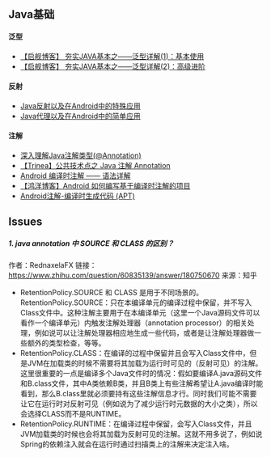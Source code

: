 ## Java基础

#### 泛型

* [【启舰博客】 夯实JAVA基本之——泛型详解(1)：基本使用](http://blog.csdn.net/harvic880925/article/details/49872903)
* [【启舰博客】 夯实JAVA基本之——泛型详解(2)：高级进阶](http://blog.csdn.net/harvic880925/article/details/49883589)


#### 反射

* [Java反射以及在Android中的特殊应用](https://juejin.im/post/5a2c1c5bf265da431956334c)
* [Java代理以及在Android中的简单应用](https://juejin.im/post/5a2e4e9a51882559e2259ad3)


#### 注解
* [深入理解Java注解类型(@Annotation)](https://blog.csdn.net/javazejian/article/details/71860633)
* [【Trinea】公共技术点之 Java 注解 Annotation](http://a.codekk.com/detail/Android/Trinea/公共技术点之%20Java%20注解%20Annotation)
* [Android 编译时注解 —— 语法详解](https://blog.csdn.net/gdutxiaoxu/article/details/70822023)
* [【鸿洋博客】Android 如何编写基于编译时注解的项目](https://blog.csdn.net/lmj623565791/article/details/51931859)
* [Android注解-编译时生成代码 (APT)](https://blog.csdn.net/a1018875550/article/details/52166916)

## Issues

##### 1. java annotation 中 SOURCE 和 CLASS 的区别？
作者：RednaxelaFX
链接：https://www.zhihu.com/question/60835139/answer/180750670
来源：知乎

* RetentionPolicy.SOURCE 和 CLASS 是用于不同场景的。RetentionPolicy.SOURCE：只在本编译单元的编译过程中保留，并不写入Class文件中。这种注解主要用于在本编译单元（这里一个Java源码文件可以看作一个编译单元）内触发注解处理器（annotation processor）的相关处理，例如说可以让注解处理器相应地生成一些代码，或者是让注解处理器做一些额外的类型检查，等等。
* RetentionPolicy.CLASS：在编译的过程中保留并且会写入Class文件中，但是JVM在加载类的时候不需要将其加载为运行时可见的（反射可见）的注解。这里很重要的一点是编译多个Java文件时的情况：假如要编译A.java源码文件和B.class文件，其中A类依赖B类，并且B类上有些注解希望让A.java编译时能看到，那么B.class里就必须要持有这些注解信息才行。同时我们可能不需要让它在运行时对反射可见（例如说为了减少运行时元数据的大小之类），所以会选择CLASS而不是RUNTIME。
* RetentionPolicy.RUNTIME：在编译过程中保留，会写入Class文件，并且JVM加载类的时候也会将其加载为反射可见的注解。这就不用多说了，例如说Spring的依赖注入就会在运行时通过扫描类上的注解来决定注入啥。

